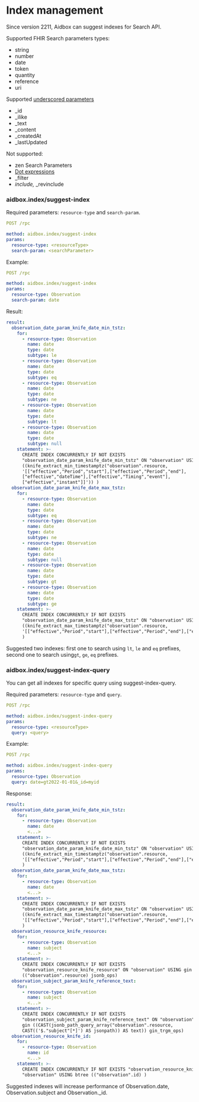 # Index management

Since version 2211, Aidbox can suggest indexes for Search API.&#x20;

Supported FHIR Search parameters types:

* string
* number
* date
* token
* quantity
* reference
* uri

Supported [underscored parameters](../../api-1/fhir-api/search-1/#special-parameters)

* \_id
* \_ilike
* \_text
* \_content
* \_createdAt
* \_lastUpdated

Not supported:

* zen Search Parameters
* [Dot expressions](../../api-1/fhir-api/search-1/.-expressions.md)
* \_filter
* _include,_ \_revinclude

### aidbox.index/suggest-index

Required parameters: `resource-type` and `search-param`.

```yaml
POST /rpc

method: aidbox.index/suggest-index
params:
  resource-type: <resourceType>
  search-param: <searchParameter>
```

Example:

```yaml
POST /rpc

method: aidbox.index/suggest-index
params:
  resource-type: Observation
  search-param: date
```

Result:

```yaml
result:
  observation_date_param_knife_date_min_tstz:
    for:
      - resource-type: Observation
        name: date
        type: date
        subtype: le
      - resource-type: Observation
        name: date
        type: date
        subtype: eq
      - resource-type: Observation
        name: date
        type: date
        subtype: ne
      - resource-type: Observation
        name: date
        type: date
        subtype: lt
      - resource-type: Observation
        name: date
        type: date
        subtype: null
    statement: >-
      CREATE INDEX CONCURRENTLY IF NOT EXISTS
      "observation_date_param_knife_date_min_tstz" ON "observation" USING btree
      ((knife_extract_min_timestamptz("observation".resource,
      '[["effective","Period","start"],["effective","Period","end"],
      ["effective","dateTime"],["effective","Timing","event"],
      ["effective","instant"]]')) )
  observation_date_param_knife_date_max_tstz:
    for:
      - resource-type: Observation
        name: date
        type: date
        subtype: eq
      - resource-type: Observation
        name: date
        type: date
        subtype: ne
      - resource-type: Observation
        name: date
        type: date
        subtype: null
      - resource-type: Observation
        name: date
        type: date
        subtype: gt
      - resource-type: Observation
        name: date
        type: date
        subtype: ge
    statement: >-
      CREATE INDEX CONCURRENTLY IF NOT EXISTS
      "observation_date_param_knife_date_max_tstz" ON "observation" USING btree
      ((knife_extract_max_timestamptz("observation".resource,
      '[["effective","Period","start"],["effective","Period","end"],["effective","dateTime"],["effective","Timing","event"],["effective","instant"]]'))
      )
```

Suggested two indexes: first one to search using `lt`, `le` and `eq` prefixes, second one to search using`gt`, `ge`, `eq` prefixes.&#x20;

### aidbox.index/suggest-index-query

You can get all indexes for specific query using suggest-index-query.

Required parameters: `resource-type` and `query`.

```yaml
POST /rpc

method: aidbox.index/suggest-index-query
params:
  resource-type: <resourceType>
  query: <query>
```

Example:

```yaml
POST /rpc

method: aidbox.index/suggest-index-query
params:
  resource-type: Observation
  query: date=gt2022-01-01&_id=myid
```

Response:

```yaml
result:
  observation_date_param_knife_date_min_tstz:
    for:
      - resource-type: Observation
        name: date
        <...>
    statement: >-
      CREATE INDEX CONCURRENTLY IF NOT EXISTS
      "observation_date_param_knife_date_min_tstz" ON "observation" USING btree
      ((knife_extract_min_timestamptz("observation".resource,
      '[["effective","Period","start"],["effective","Period","end"],["effective","dateTime"],["effective","Timing","event"],["effective","instant"]]'))
      )
  observation_date_param_knife_date_max_tstz:
    for:
      - resource-type: Observation
        name: date
        <...>
    statement: >-
      CREATE INDEX CONCURRENTLY IF NOT EXISTS
      "observation_date_param_knife_date_max_tstz" ON "observation" USING btree
      ((knife_extract_max_timestamptz("observation".resource,
      '[["effective","Period","start"],["effective","Period","end"],["effective","dateTime"],["effective","Timing","event"],["effective","instant"]]'))
      )
  observation_resource_knife_resource:
    for:
      - resource-type: Observation
        name: subject
        <...>
    statement: >-
      CREATE INDEX CONCURRENTLY IF NOT EXISTS
      "observation_resource_knife_resource" ON "observation" USING gin
      (("observation".resource) jsonb_ops)
  observation_subject_param_knife_reference_text:
    for:
      - resource-type: Observation
        name: subject
        <...>
    statement: >-
      CREATE INDEX CONCURRENTLY IF NOT EXISTS
      "observation_subject_param_knife_reference_text" ON "observation" USING
      gin ((CAST(jsonb_path_query_array("observation".resource,
      CAST(('$."subject"[*]') AS jsonpath)) AS text)) gin_trgm_ops)
  observation_resource_knife_id:
    for:
      - resource-type: Observation
        name: id
        <...>
    statement: >-
      CREATE INDEX CONCURRENTLY IF NOT EXISTS "observation_resource_knife_id" ON
      "observation" USING btree (("observation".id) )

```

Suggested indexes will increase performance of Observation.date, Observation.subject and Observation.\_id.

